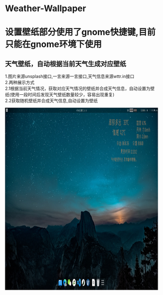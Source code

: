 # Weather-Wallpaper
# 设置壁纸部分使用了gnome快捷键,目前只能在gnome环境下使用
## 天气壁纸，自动根据当前天气生成对应壁纸  
1.图片来源unsplash接口,一言来源一言接口,天气信息来源wttr.in接口  
2.两种展示方式  
  2.1根据当前天气情况，获取对应天气情况的壁纸并合成天气信息，自动设置为壁纸(使用一段时间后发现天气壁纸数量较少，容易出现重复)  
  2.2获取随机壁纸并合成天气信息,自动设置为壁纸  


<img width=800 height=600 title="weather-wallpaper" src="https://github.com/kerojiang/Weather-Wallpaper/blob/main/%E6%88%AA%E5%B1%8F-20210928122036-1919x1079.png"/>
